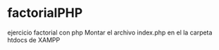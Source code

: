 # factorialPHP
ejercicio factorial con php
Montar el archivo index.php en el la carpeta htdocs de XAMPP
